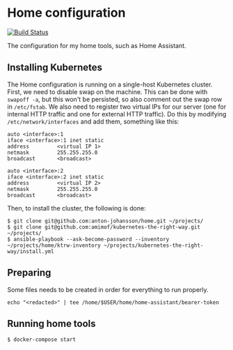 # Home configuration

[![Build Status](https://travis-ci.org/anton-johansson/home.svg?branch=master)](https://travis-ci.org/anton-johansson/home)

The configuration for my home tools, such as Home Assistant.


## Installing Kubernetes

The Home configuration is running on a single-host Kubernetes cluster. First, we need to disable swap on the machine. This can be done with `swapoff -a`, but this won't be persisted, so also comment out the swap row in `/etc/fstab`. We also need to register two virtual IPs for our server (one for internal HTTP traffic and one for external HTTP traffic). Do this by modifying `/etc/network/interfaces` and add them, something like this:

```
auto <interface>:1
iface <interface>:1 inet static
address         <virtual IP 1>
netmask         255.255.255.0
broadcast       <broadcast>

auto <interface>:2
iface <interface>:2 inet static
address         <virtual IP 2>
netmask         255.255.255.0
broadcast       <broadcast>
```

Then, to install the cluster, the following is done:

```shell
$ git clone git@github.com:anton-johansson/home.git ~/projects/
$ git clone git@github.com:amimof/kubernetes-the-right-way.git ~/projects/
$ ansible-playbook --ask-become-password --inventory ~/projects/home/ktrw-inventory ~/projects/kubernetes-the-right-way/install.yml
```


## Preparing

Some files needs to be created in order for everything to run properly.

```shell
echo "<redacted>" | tee /home/$USER/home/home-assistant/bearer-token
```

## Running home tools

```shell
$ docker-compose start
```
